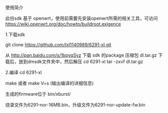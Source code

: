 使用简介

此份sdk 基于 openwrt，使用前需要先安装openwrt所需的相关工具，可访问
https://wiki.openwrt.org/doc/howto/buildroot.exigence

1.下载sdk

git clone https://github.com/lxl1140989/6291-xl.git

从 http://pan.baidu.com/s/1bpyqSyz 下载 sdk 的package 压缩包 dl.tar.gz
下载后，放到dmsdk文件夹中，然后解压
cd 6291-xl
tar -zxvf dl.tar.gz

2.编译
cd 6291-xl

make  或者 make V=s (输出编译的详细信息)

生成的firmware位于 bin/xburst/

烧录文件为6291-nor-16MB.bin，升级文件为6291-nor-update-fw.bin
